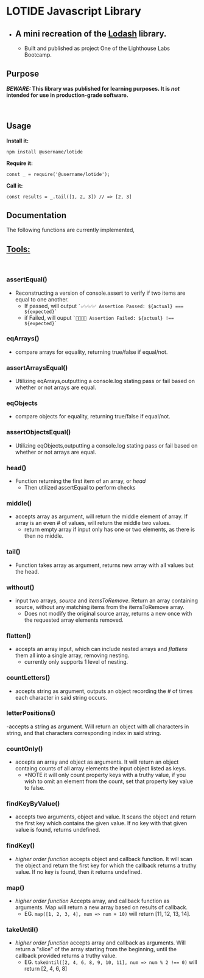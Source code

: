 # LOTIDE Javascript Library
* ## A mini recreation of the [Lodash](https://lodash.com) library.
  * Built and published as project One of the Lighthouse Labs Bootcamp.

## Purpose

**_BEWARE:_ This library was published for learning purposes. It is _not_ intended for use in production-grade software.**

<br>

## Usage

**Install it:**

`npm install @username/lotide`

**Require it:**

`const _ = require('@username/lotide');`

**Call it:**

`const results = _.tail([1, 2, 3]) // => [2, 3]`

## Documentation

The following functions are currently implemented,

## <ins>Tools:<ins> 
<br>

### assertEqual()
- Reconstructing a version of console.assert to verify if two items are equal to one another.
  - If passed, will output `` `✅✅✅✅ Assertion Passed: ${actual} === ${expected}` ``
  - if Failed, will ouput `` `🛑🛑🛑🛑 Assertion Failed: ${actual} !== ${expected}` ``

### eqArrays()
- compare arrays for equality, returning true/false if equal/not.

### assertArraysEqual()
- Utilizing eqArrays,outputting a console.log stating pass or fail based on whether or not arrays are equal. 

### eqObjects
- compare objects for equality, returning true/false if equal/not.

### assertObjectsEqual()
- Utilizing eqObjects,outputting a console.log stating pass or fail based on whether or not arrays are equal. 

### head()
- Function returning the first item of an array, or _head_
  - Then utilized assertEqual to perform checks

### middle()
- accepts array as argument, will return the middle element of array. If array is an even # of values, will return the middle two values.
  - return empty array if input only has one or two elements, as there is then no middle. 

### tail()
- Function takes array as argument, returns new array with all values but the head.

### without()
- input two arrays, *source* and *itemsToRemove*. Return an array containing source, without any matching items from the itemsToRemove array. 
  - Does not modify the original source array, returns a new once with the requested array elements removed.

### flatten()
- accepts an array input, which can include nested arrays and *flattens* them all into a single array, removing nesting. 
  - currently only supports 1 level of nesting.

### countLetters()
- accepts string as argument, outputs an object recording the # of times each character in said string occurs.

### letterPositions()
-accepts a string as argument. Will return an object with all characters in string, and that characters corresponding index in said string.

### countOnly()
- accepts an array and object as arguments. It will return an object containg counts of all array elements the input object listed as keys.
  - *NOTE it will only count property keys with a truthy value, if you wish to omit an element from the count, set that property key value to false. 

### findKeyByValue()
- accepts two arguments, object and value. It scans the object and return the first key which contains the given value. If no key with that given value is found, returns undefined.

### findKey()
- *higher order function* accepts object and callback function. It will scan the object and return the first key for which the callback returns a truthy value. If no key is found, then it returns undefined.

### map()
- *higher order function* Accepts array, and callback function as arguments. Map will return a new array based on results of callback.
  - EG. ```map([1, 2, 3, 4], num => num + 10)``` will return [11, 12, 13, 14].

### takeUntil()
- *higher order function* accepts array and callback as arguments. Will return a "slice" of the array starting from the beginning, until the callback provided returns a truthy value.
  - EG. ```takeUntil([2, 4, 6, 8, 9, 10, 11], num => num % 2 !== 0)``` will return [2, 4, 6, 8]